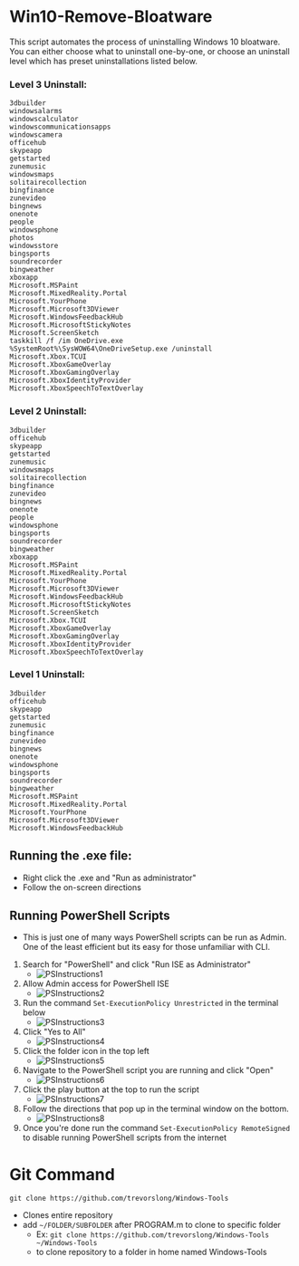 # Win10-Remove-Bloatware
This script automates the process of uninstalling Windows 10 bloatware. You can either choose what to uninstall one-by-one, or choose an uninstall level which has preset uninstallations listed below.


### Level 3 Uninstall:
    3dbuilder
    windowsalarms
    windowscalculator
    windowscommunicationsapps
    windowscamera
    officehub
    skypeapp
    getstarted
    zunemusic
    windowsmaps
    solitairecollection
    bingfinance
    zunevideo
    bingnews
    onenote
    people
    windowsphone
    photos
    windowsstore
    bingsports
    soundrecorder
    bingweather
    xboxapp
    Microsoft.MSPaint
    Microsoft.MixedReality.Portal
    Microsoft.YourPhone
    Microsoft.Microsoft3DViewer
    Microsoft.WindowsFeedbackHub
    Microsoft.MicrosoftStickyNotes
    Microsoft.ScreenSketch
    taskkill /f /im OneDrive.exe
    %SystemRoot%\SysWOW64\OneDriveSetup.exe /uninstall
    Microsoft.Xbox.TCUI
    Microsoft.XboxGameOverlay
    Microsoft.XboxGamingOverlay
    Microsoft.XboxIdentityProvider
    Microsoft.XboxSpeechToTextOverlay

### Level 2 Uninstall:
    3dbuilder
    officehub
    skypeapp
    getstarted
    zunemusic
    windowsmaps
    solitairecollection
    bingfinance
    zunevideo
    bingnews
    onenote
    people
    windowsphone
    bingsports
    soundrecorder
    bingweather
    xboxapp
    Microsoft.MSPaint
    Microsoft.MixedReality.Portal
    Microsoft.YourPhone
    Microsoft.Microsoft3DViewer
    Microsoft.WindowsFeedbackHub
    Microsoft.MicrosoftStickyNotes
    Microsoft.ScreenSketch
    Microsoft.Xbox.TCUI
    Microsoft.XboxGameOverlay
    Microsoft.XboxGamingOverlay
    Microsoft.XboxIdentityProvider
    Microsoft.XboxSpeechToTextOverlay

### Level 1 Uninstall:
    3dbuilder
    officehub
    skypeapp
    getstarted
    zunemusic
    bingfinance
    zunevideo
    bingnews
    onenote
    windowsphone
    bingsports
    soundrecorder
    bingweather
    Microsoft.MSPaint
    Microsoft.MixedReality.Portal
    Microsoft.YourPhone
    Microsoft.Microsoft3DViewer
    Microsoft.WindowsFeedbackHub

## Running the .exe file:
   * Right click the .exe and "Run as administrator"
   * Follow the on-screen directions

## Running PowerShell Scripts
   * This is just one of many ways PowerShell scripts can be run as Admin. One of the least efficient but its easy for those unfamiliar with CLI.

   1. Search for "PowerShell" and click "Run ISE as Administrator"
      * ![PSInstructions1](https://raw.githubusercontent.com/DroTron/Windows-Tools/main/Screenshots/ise-1.PNG)
   2. Allow Admin access for PowerShell ISE
       * ![PSInstructions2](https://raw.githubusercontent.com/DroTron/Windows-Tools/main/Screenshots/ise-2.PNG)
   3. Run the command `Set-ExecutionPolicy Unrestricted` in the terminal below
       * ![PSInstructions3](https://raw.githubusercontent.com/DroTron/Windows-Tools/main/Screenshots/ise-3.PNG)
   4. Click "Yes to All"
       * ![PSInstructions4](https://raw.githubusercontent.com/DroTron/Windows-Tools/main/Screenshots/ise-4.PNG)
   5. Click the folder icon in the top left
       * ![PSInstructions5](https://raw.githubusercontent.com/DroTron/Windows-Tools/main/Screenshots/ise-5.PNG)
   6. Navigate to the PowerShell script you are running and click "Open"
       * ![PSInstructions6](https://raw.githubusercontent.com/DroTron/Windows-Tools/main/Screenshots/ise-6.PNG)
   7. Click the play button at the top to run the script
       * ![PSInstructions7](https://raw.githubusercontent.com/DroTron/Windows-Tools/main/Screenshots/ise-7.PNG)
   8. Follow the directions that pop up in the terminal window on the bottom.
       * ![PSInstructions8](https://raw.githubusercontent.com/DroTron/Windows-Tools/main/Screenshots/ise-8.PNG)
   9. Once you're done run the command `Set-ExecutionPolicy RemoteSigned` to disable running PowerShell scripts from the internet

 
# Git Command
`git clone https://github.com/trevorslong/Windows-Tools`
*  Clones entire repository
*  add `~/FOLDER/SUBFOLDER` after PROGRAM.m to clone to specific folder
   * Ex: `git clone https://github.com/trevorslong/Windows-Tools ~/Windows-Tools`
   * to clone repository to a folder in home named Windows-Tools
